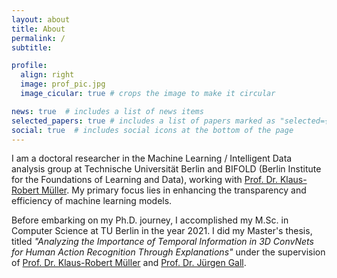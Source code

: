 ```yaml
---
layout: about
title: About
permalink: /
subtitle: 

profile:
  align: right
  image: prof_pic.jpg
  image_cicular: true # crops the image to make it circular

news: true  # includes a list of news items
selected_papers: true # includes a list of papers marked as "selected={true}"
social: true  # includes social icons at the bottom of the page
---
```


I am a doctoral researcher in the Machine Learning / Intelligent Data analysis group at Technische Universität Berlin and BIFOLD (Berlin Institute for the Foundations of Learning and Data), working with [Prof. Dr. Klaus-Robert Müller](https://scholar.google.com/citations?user=jplQac8AAAAJ&hl=en). My primary focus lies in enhancing the transparency and efficiency of machine learning models.

Before embarking on my Ph.D. journey, I accomplished my M.Sc. in Computer Science at TU Berlin in the year 2021. I did my Master's thesis, titled <em>"Analyzing the Importance of Temporal Information in 3D ConvNets for Human Action Recognition Through Explanations"</em> under the supervision of [Prof. Dr. Klaus-Robert Müller](https://scholar.google.com/citations?user=jplQac8AAAAJ&hl=en) and [Prof. Dr. Jürgen Gall](https://scholar.google.com/citations?user=1CLaPMEAAAAJ).

